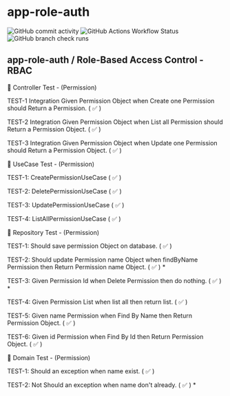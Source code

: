 # app-role-auth

<img alt="GitHub commit activity" src="https://img.shields.io/github/commit-activity/t/simaomenezes/app-role-auth">
<img alt="GitHub Actions Workflow Status" src="https://img.shields.io/github/actions/workflow/status/simaomenezes/app-role-auth/gradle.yml">
<img alt="GitHub branch check runs" src="https://img.shields.io/github/check-runs/simaomenezes/app-role-auth/main">



<h2>app-role-auth / Role-Based Access Control - RBAC</h2>

📌 Controller Test - (Permission)
<p>TEST-1 Integration Given Permission Object when Create one Permission should Return a Permission.  ( ✅ )</p>
<p>TEST-2 Integration Given Permission Object when List all Permission should Return a Permission Object.  ( ✅ )</p>
<p>TEST-3 Integration Given Permission Object when Update one Permission should Return a Permission Object.  ( ✅ )</p>


📌 UseCase Test - (Permission)
<p>TEST-1: CreatePermissionUseCase ( ✅ )</p>
<p>TEST-2: DeletePermissionUseCase ( ✅ )</p>
<p>TEST-3: UpdatePermissionUseCase ( ✅ )</p>
<p>TEST-4: ListAllPermissionUseCase ( ✅ )</p>

📌 Repository Test - (Permission)
<p>TEST-1: Should save permission Object on database. ( ✅ )</p>
<p>TEST-2: Should update Permission name Object when findByName Permission then Return Permission name Object. ( ✅ ) *</p>
<p>TEST-3: Given Permission Id when Delete Permission then do nothing. ( ✅ ) *</p>
<p>TEST-4: Given Permission List when list all then return list.   ( ✅ )</p>
<p>TEST-5: Given name Permission when Find By Name then Return Permission Object.   ( ✅ )</p>
<p>TEST-6: Given id Permission when Find By Id then Return Permission Object.   ( ✅ )</p>

📌 Domain Test - (Permission)
<p>TEST-1: Should an exception when name exist. ( ✅ )</p>
<p>TEST-2: Not Should an exception when name don't already. ( ✅ ) *</p>